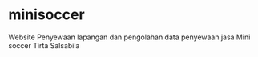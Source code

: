 # minisoccer
Website Penyewaan lapangan dan pengolahan data penyewaan jasa Mini soccer Tirta Salsabila 
